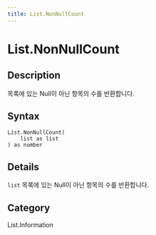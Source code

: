 ```yaml
---
title: List.NonNullCount
---
```


# List.NonNullCount


## Description

목록에 있는 Null이 아닌 항목의 수를 반환합니다.


## Syntax

```powerquery
List.NonNullCount(
    list as list
) as number
```


## Details

<code>list</code> 목록에 있는 Null이 아닌 항목의 수를 반환합니다.



## Category
List.Information
